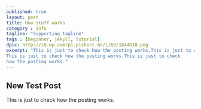```yaml
---
published: true
layout: post
title: How stuff works
category : info
tagline: "Supporting tagline"
tags : [beginner, jekyll, tutorial]
dpic: http://i0.wp.com/p1.pichost.me/i/60/1844618.png
excerpt: "This is just to check how the posting works.This is just to check how the posting works.
This is just to check how the posting works.This is just to check 
how the posting works."
---
```



## New Test Post

This is just to check how the posting works.

